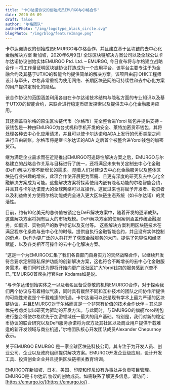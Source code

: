 ```yaml
---
title: "卡尔达诺协议的创始成员EMURGO与尔格合作"
date: 2020-06-09
draft: false
author: "尔格团队"
authorPhoto: "/img/logotype_black_circle.svg"
blogPhoto: "/img/blog/featureImage.png"
---
```


卡尔达诺协议的创始成员EMURGO与尔格合作，并且建立基于区块链的去中心化金融解决方案 新加坡，2020年6月9日/ 全球区块链解决方案公司以及全球公认卡尔达诺协议创始实体EMURGO Ptd. Ltd. – EMURGO, 今日宣布将与尔格建立战略合作 – 将工作量证明区块链协议打造成为一个应用平台，该平台主要专注于为金融合约及其基于UTXO的智能合约提供简单的解决方案。该项目由前IOHK工程师设计与牵头，尔格非常重视为使用网络、长期区块链网络可持续性和去中心化方案的用户提供定制化的隐私。

该合作协议的范围涵盖利用各自在卡尔达诺技术结构与隐私方面的专业知识以及基于UTXO的智能合约，来联合进行稳定币研发探索以及提供去中心化金融服务应用。

其还涵盖将尔格的原生区块链代币（尔格币）完全整合进Yoroi 钱包并提供支持 – 该钱包是一种由EMURGO为台式机和手机开发的安全、莱特加密货币钱包，其将处理各种去中心化应用请求，并且可以使卡尔达诺和ADA上发行的代币类型之间进行自由转账。尔格币将是继卡尔达诺的ADA 之后首个被整合进Yoroi钱包的加密货币。

继为满足企业需求而在近期推出EMURGO可追踪性解决方案之后，EMURGO与尔格建立的战略合作关系与目标进行了统一，还将满足未来有关定制去中心化金融(DeFi)解决方案不断增长的需求。
随着人们对建设去中心化金融服务以及整体区块链行业兴趣的增长，此项合作使开展更为亟需、且更有深度的研究及去中心化金融解决方案成为可能。这些解决方案将探索使用内嵌有隐私功能的尔格智能合约，并且其与卡尔达诺庞大的全球网络可以互操作。这反过来也将赋予开发者、投资者以及利益攸关方使用尔格功能或完全进入更大区块链生态系统（如卡尔达诺）的灵活性。

目前，约有10亿美元的总价值被锁定在DeFi解决方案中，随着开发的逐渐成熟，这些解决方案将拥有巨大的市场规模。DeFi解决方案的使用案例涵盖传统金融服务，如借贷、实物资产的数字标记以及支付等。
这些解决方案利用区块链技术在满足程序化条款与去中心化的时候，提供自执行金融智能合约，并且没有实体控制的奇点。DeFi为更广泛的人群打开了获取金融服务的大门，提供了包容性和经济赋能，以及各类相互可操作的去中心化解决方案。

“这是一个为EMURGO汇集了我们各自部门自身实力的天然战略合作，以继续开发符合要求定制隐私保护功能的创新解决方案，这也符合不断增长的去中心化金融服务需求。我们同时还为即将开始向更广泛社区扩大Yoroi钱包的服务感到兴奋不已，”EMURGO首席执行官Ken Kodama如是说。

“与卡尔达诺创始实体之一以及著名且备受尊敬的机构EMURGO合作，对于探索我们两个协议与有着相似气质，同时具有截然不同和互补技术的团队之间协作所提供的可能性来说是个千载难逢的机遇。卡尔达诺可以说是现有学术上最为严谨的区块链协议，并且EMURGO对于尔格而言是一个非常有价值的技术合作伙伴 – 其总是优先考虑类似以研究为驱动的开发方法。与此同时，与EMURGO的旗舰Yoroi钱包进行整合将使尔格优先于加密领域任一最大的用户基础。特别是，我们对新的稳定币协议的联合研究以及DeFi服务承诺将为双方及其社区以及商业用户提供千载难逢的新开发领域与商业机遇，”尔格团队核心开发团队成员Alexander Chepurnoy表示。

关于EMURGO
EMURGO 是一家全球区块链科技公司，其专注于为开发人员、创业公司、企业以及政府组织提供解决方案。EMURGO开发企业级应用，设计开发工具、投资创业企业并且提供区块链相关教育培训。

EMURGO在新加坡、日本、美国、印度和印尼设有办事处并负责项目管理。EMURGO是卡尔达诺 协议的创始成员。如需联系了解更多信息，请访问：[https://emurgo.io/](https://emurgo.io/) .
